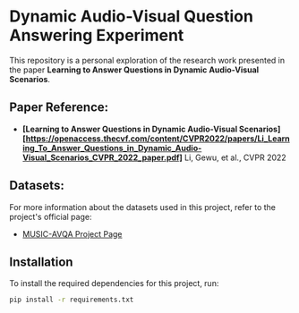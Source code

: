 # Dynamic Audio-Visual Question Answering Experiment

This repository is a personal exploration of the research work presented in the paper **Learning to Answer Questions in Dynamic Audio-Visual Scenarios**. 

## Paper Reference:
- **[Learning to Answer Questions in Dynamic Audio-Visual Scenarios][https://openaccess.thecvf.com/content/CVPR2022/papers/Li_Learning_To_Answer_Questions_in_Dynamic_Audio-Visual_Scenarios_CVPR_2022_paper.pdf]**
  Li, Gewu, et al.,  CVPR 2022  

## Datasets:
For more information about the datasets used in this project, refer to the project's official page:  
- [MUSIC-AVQA Project Page](https://gewu-lab.github.io/MUSIC-AVQA/)

## Installation

To install the required dependencies for this project, run:

```bash
pip install -r requirements.txt
